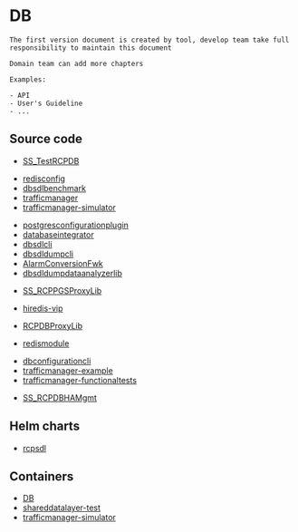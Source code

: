 # DB

```{note}
The first version document is created by tool, develop team take full responsibility to maintain this document

Domain team can add more chapters

Examples:

- API
- User's Guideline
- ...
```

## Source code

<!-- Need manual update the document link which subystem is in gerrit -->
- [SS_TestRCPDB](https://gerrite1.ext.net.nokia.com/#/admin/projects/scm_rcp/SS_TestRCPDB)
<!-- Need manual update the document link which subystem is in gerrit -->
- [redisconfig](https://gerrite1.ext.net.nokia.com/#/admin/projects/scm_rcp/redisconfig)
- [dbsdlbenchmark](https://gitlabe1.ext.net.nokia.com/db/dbsdlbenchmark/-/blob/master/README.md)
- [trafficmanager](https://gitlabe1.ext.net.nokia.com/trafficmanager/trafficmanager/-/blob/master/README.md)
- [trafficmanager-simulator](https://gitlabe1.ext.net.nokia.com/trafficmanager-simulator/trafficmanager-simulator/-/blob/master/README.md)
<!-- Need manual update the document link which subystem is in gerrit -->
- [postgresconfigurationplugin](https://gerrite1.ext.net.nokia.com/#/admin/projects/scm_rcp/postgresconfigurationplugin)
- [databaseintegrator](https://gitlabe1.ext.net.nokia.com/db/databaseintegrator/-/blob/master/README.md)
- [dbsdlcli](https://gitlabe1.ext.net.nokia.com/db/dbsdlcli/-/blob/master/README.md)
- [dbsdldumpcli](https://gitlabe1.ext.net.nokia.com/db/dbsdldumpcli/-/blob/master/README.md)
- [AlarmConversionFwk](https://gitlabe1.ext.net.nokia.com/RCP/AlarmConversionFwk.git/-/blob/master/README.md)
- [dbsdldumpdataanalyzerlib](https://gitlabe1.ext.net.nokia.com/db/dbsdldumpdataanalyzerlib/-/blob/master/README.md)
<!-- Need manual update the document link which subystem is in gerrit -->
- [SS_RCPPGSProxyLib](https://gerrite1.ext.net.nokia.com/#/admin/projects/scm_rcp/SS_RCPPGSProxyLib)
<!-- Need manual update the document link which subystem is in gerrit -->
- [hiredis-vip](https://gerrite1.ext.net.nokia.com/#/admin/projects/scm_rcp/hiredis-vip)
<!-- Need manual update the document link which subystem is in gerrit -->
- [RCPDBProxyLib](https://gerrite1.ext.net.nokia.com/#/admin/projects/scm_rcp/RCPDBProxyLib)
<!-- Need manual update the document link which subystem is in gerrit -->
- [redismodule](https://gerrite1.ext.net.nokia.com/#/admin/projects/scm_rcp/redismodule)
<!-- Need manual update the document link which subystem is in gerrit -->
- [dbconfigurationcli](https://gerrite1.ext.net.nokia.com/#/admin/projects/scm_rcp/dbconfigurationcli)
- [trafficmanager-example](https://gitlabe1.ext.net.nokia.com/trafficmanager/trafficmanager-example/-/blob/master/README.md)
- [trafficmanager-functionaltests](https://gitlabe1.ext.net.nokia.com/trafficmanager/trafficmanager-functionaltests/-/blob/master/README.md)
<!-- Need manual update the document link which subystem is in gerrit -->
- [SS_RCPDBHAMgmt](https://gerrite1.ext.net.nokia.com/#/admin/projects/scm_rcp/SS_RCPDBHAMgmt)

## Helm charts

- [rcpsdl](https://gitlabe2.ext.net.nokia.com//rcp/helmcharts/rcpsdl/-/blob/master/README.md)

## Containers

- [DB](https://gitlabe1.ext.net.nokia.com//RCP/Containers/DB/-/blob/master/README.md)
- [shareddatalayer-test](https://gitlabe2.ext.net.nokia.com//rcp/containers/shareddatalayer-test/-/blob/master/README.md)
- [trafficmanager-simulator](https://gitlabe1.ext.net.nokia.com//RCP/Containers/trafficmanager-simulator/-/blob/master/README.md)
